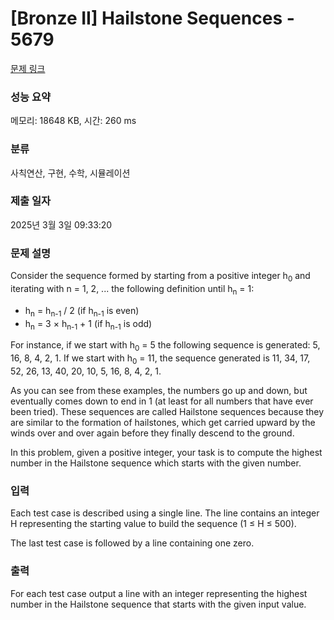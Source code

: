 # [Bronze II] Hailstone Sequences - 5679 

[문제 링크](https://www.acmicpc.net/problem/5679) 

### 성능 요약

메모리: 18648 KB, 시간: 260 ms

### 분류

사칙연산, 구현, 수학, 시뮬레이션

### 제출 일자

2025년 3월 3일 09:33:20

### 문제 설명

<p>Consider the sequence formed by starting from a positive integer h<sub>0</sub> and iterating with n = 1, 2, ... the following definition until h<sub>n</sub> = 1:</p>

<ul>
	<li>h<sub>n</sub> = h<sub>n-1</sub> / 2 (if h<sub>n-1</sub> is even)</li>
	<li>h<sub>n</sub> = 3 × h<sub>n-1</sub> + 1 (if h<sub>n-1</sub> is odd)</li>
</ul>

<p>For instance, if we start with h<sub>0</sub> = 5 the following sequence is generated: 5, 16, 8, 4, 2, 1. If we start with h<sub>0</sub> = 11, the sequence generated is 11, 34, 17, 52, 26, 13, 40, 20, 10, 5, 16, 8, 4, 2, 1.</p>

<p>As you can see from these examples, the numbers go up and down, but eventually comes down to end in 1 (at least for all numbers that have ever been tried). These sequences are called Hailstone sequences because they are similar to the formation of hailstones, which get carried upward by the winds over and over again before they finally descend to the ground.</p>

<p>In this problem, given a positive integer, your task is to compute the highest number in the Hailstone sequence which starts with the given number.</p>

### 입력 

 <p>Each test case is described using a single line. The line contains an integer H representing the starting value to build the sequence (1 ≤ H ≤ 500).</p>

<p>The last test case is followed by a line containing one zero.</p>

### 출력 

 <p>For each test case output a line with an integer representing the highest number in the Hailstone sequence that starts with the given input value.</p>


